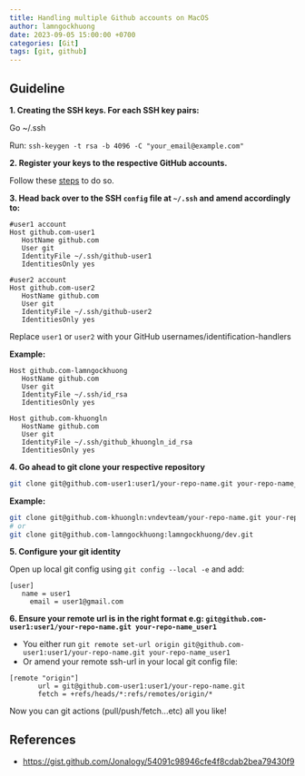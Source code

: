 ```yaml
---
title: Handling multiple Github accounts on MacOS
author: lamngockhuong
date: 2023-09-05 15:00:00 +0700
categories: [Git]
tags: [git, github]
---
```


## Guideline

**1. Creating the SSH keys. For each SSH key pairs:**

Go ~/.ssh

Run: `ssh-keygen -t rsa -b 4096 -C "your_email@example.com"`

**2. Register your keys to the respective GitHub accounts.**

Follow these [steps](https://help.github.com/articles/adding-a-new-ssh-key-to-your-github-account/) to do so.

**3. Head back over to the SSH `config` file at `~/.ssh` and amend accordingly to:**

```
#user1 account
Host github.com-user1
   HostName github.com
   User git
   IdentityFile ~/.ssh/github-user1
   IdentitiesOnly yes

#user2 account
Host github.com-user2
   HostName github.com
   User git
   IdentityFile ~/.ssh/github-user2
   IdentitiesOnly yes
```

Replace `user1` or `user2` with your GitHub usernames/identification-handlers

**Example:**

```
Host github.com-lamngockhuong
   HostName github.com
   User git
   IdentityFile ~/.ssh/id_rsa
   IdentitiesOnly yes

Host github.com-khuongln
   HostName github.com
   User git
   IdentityFile ~/.ssh/github_khuongln_id_rsa
   IdentitiesOnly yes
```

**4. Go ahead to git clone your respective repository**

```bash
git clone git@github.com-user1:user1/your-repo-name.git your-repo-name_user1
```

**Example:**

```bash
git clone git@github.com-khuongln:vndevteam/your-repo-name.git your-repo-name_vndevteam
# or
git clone git@github.com-lamngockhuong:lamngockhuong/dev.git
```

**5. Configure your git identity**

Open up local git config using `git config --local -e` and add:

```
[user]
   name = user1
     email = user1@gmail.com
```

**6. Ensure your remote url is in the right format e.g: `git@github.com-user1:user1/your-repo-name.git your-repo-name_user1`**

- You either run `git remote set-url origin git@github.com-user1:user1/your-repo-name.git your-repo-name_user1`
- Or amend your remote ssh-url in your local git config file:

```
[remote "origin"]
       url = git@github.com-user1:user1/your-repo-name.git
       fetch = +refs/heads/*:refs/remotes/origin/*
```

Now you can git actions (pull/push/fetch...etc) all you like!

## References

- <https://gist.github.com/Jonalogy/54091c98946cfe4f8cdab2bea79430f9>
